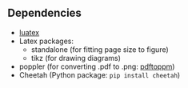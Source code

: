 
Dependencies
-----------
* [luatex][luatex]
* Latex packages:
  * standalone (for fitting page size to figure)
  * tikz (for drawing diagrams)
* poppler (for converting .pdf to .png: [pdftoppm][pdftoppm])
* Cheetah (Python package: `pip install cheetah`)

[luatex]: http://luatex.org "LuaTex homepage"
[pdftoppm]: http://superuser.com/a/185897 "StackOverflow question on converting .pdf to .png"
